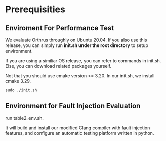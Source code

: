 
# Prerequisities

## Enviroment For Performance Test
We evaluate Orthrus throughly on Ubuntu 20.04. If you also use this release, you can simply run **init.sh under the root directory** to setup environment.

If you are using a similiar OS release, you can refer to commands in init.sh. Else, you can download related packages yourself.

Not that you should use cmake version >= 3.20. In our init.sh, we install cmake 3.29.

```shell
sudo ./init.sh
```

## Environment for Fault Injection Evaluation

run table2_env.sh.

It will build and install our modified Clang compiler with fault injection features, and configure an automatic testing platform written in python.
